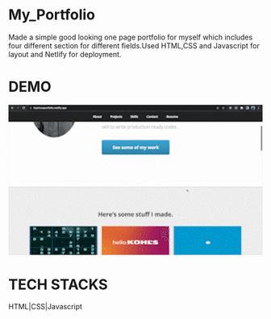 # My_Portfolio
Made a simple good looking one page portfolio for myself which includes four different section for different fields.Used HTML,CSS and Javascript for layout and Netlify for deployment.
<h1>DEMO</h1>
<img width='600px' src='https://github.com/pk393256/My_Portfolio/blob/main/portfolio.gif'/>

<h1>TECH STACKS</h1>
HTML|CSS|Javascript
